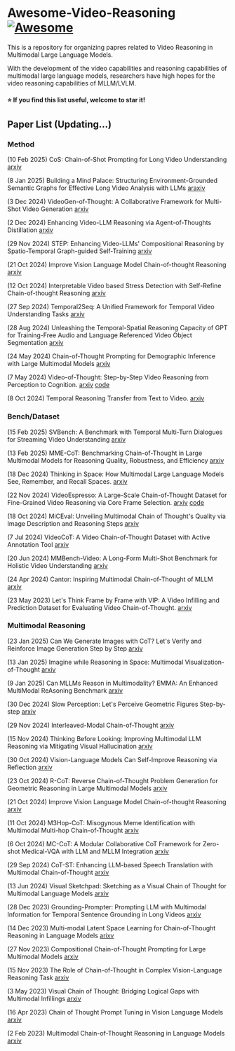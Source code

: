 # Awesome-Video-Reasoning [![Awesome](https://cdn.rawgit.com/sindresorhus/awesome/d7305f38d29fed78fa85652e3a63e154dd8e8829/media/badge.svg)](https://github.com/sindresorhus/awesome)

This is a repository for organizing papres related to Video Reasoning in Multimodal Large Language Models.

With the development of the video capabilities and reasoning capabilities of multimodal large language models, researchers have high hopes for the video reasoning capabilities of MLLM/LVLM.

#### :star: If you find this list useful, welcome to star it!

## Paper List (Updating...)

### Method

(10 Feb 2025) CoS: Chain-of-Shot Prompting for Long Video Understanding [arxiv](https://arxiv.org/abs/2502.06428)

(8 Jan 2025) Building a Mind Palace: Structuring Environment-Grounded Semantic Graphs for Effective Long Video Analysis with LLMs [araxiv](https://arxiv.org/abs/2501.04336v1)

(3 Dec 2024) VideoGen-of-Thought: A Collaborative Framework for Multi-Shot Video Generation [arxiv](https://arxiv.org/abs/2412.02259)

(2 Dec 2024) Enhancing Video-LLM Reasoning via Agent-of-Thoughts Distillation [arxiv](https://arxiv.org/abs/2412.01694v2)

(29 Nov 2024) STEP: Enhancing Video-LLMs' Compositional Reasoning by Spatio-Temporal Graph-guided Self-Training [arxiv](https://arxiv.org/abs/2412.00161v1)

(21 Oct 2024) Improve Vision Language Model Chain-of-thought Reasoning [arxiv](https://arxiv.org/abs/2410.16198)

(12 Oct 2024) Interpretable Video based Stress Detection with Self-Refine Chain-of-thought Reasoning [arxiv](https://arxiv.org/abs/2410.09449v2)

(27 Sep 2024) Temporal2Seq: A Unified Framework for Temporal Video Understanding Tasks [arxiv](https://arxiv.org/abs/2409.18478)

(28 Aug 2024) Unleashing the Temporal-Spatial Reasoning Capacity of GPT for Training-Free Audio and Language Referenced Video Object Segmentation [arxiv](https://arxiv.org/abs/2408.15876v2)

(24 May 2024) Chain-of-Thought Prompting for Demographic Inference with Large Multimodal Models [arxiv](https://arxiv.org/abs/2405.15687)

(7 May 2024) Video-of-Thought: Step-by-Step Video Reasoning from Perception to Cognition. [arxiv](https://arxiv.org/abs/2501.03230) [code](https://github.com/scofield7419/Video-of-Thought)

(8 Oct 2024) Temporal Reasoning Transfer from Text to Video. [arxiv](https://arxiv.org/abs/2410.06166)

### Bench/Dataset

(15 Feb 2025) SVBench: A Benchmark with Temporal Multi-Turn Dialogues for Streaming Video Understanding [arxiv](https://arxiv.org/abs/2502.10810v1)

(13 Feb 2025) MME-CoT: Benchmarking Chain-of-Thought in Large Multimodal Models for Reasoning Quality, Robustness, and Efficiency [arxiv](https://arxiv.org/abs/2502.09621)

(18 Dec 2024) Thinking in Space: How Multimodal Large Language Models See, Remember, and Recall Spaces. [arxiv](https://arxiv.org/abs/2412.14171)

(22 Nov 2024) VideoEspresso: A Large-Scale Chain-of-Thought Dataset for Fine-Grained Video Reasoning via Core Frame Selection. [arxiv](https://arxiv.org/abs/2411.14794v1) [code](https://github.com/hshjerry/VideoEspresso)

(18 Oct 2024) MiCEval: Unveiling Multimodal Chain of Thought's Quality via Image Description and Reasoning Steps [arxiv](https://arxiv.org/abs/2410.14668) 

(7 Jul 2024) VideoCoT: A Video Chain-of-Thought Dataset with Active Annotation Tool [arxiv](https://arxiv.org/abs/2407.05355)

(20 Jun 2024) MMBench-Video: A Long-Form Multi-Shot Benchmark for Holistic Video Understanding [arxiv](https://arxiv.org/abs/2406.14515)

(24 Apr 2024) Cantor: Inspiring Multimodal Chain-of-Thought of MLLM [arxiv](https://arxiv.org/abs/2404.16033)

(23 May 2023) Let's Think Frame by Frame with VIP: A Video Infilling and Prediction Dataset for Evaluating Video Chain-of-Thought. [arxiv](https://arxiv.org/abs/2305.13903)

### Multimodal Reasoning

(23 Jan 2025) Can We Generate Images with CoT? Let's Verify and Reinforce Image Generation Step by Step [arxiv](https://arxiv.org/abs/2501.13926)

(13 Jan 2025) Imagine while Reasoning in Space: Multimodal Visualization-of-Thought [arxiv](https://arxiv.org/abs/2501.07542)

(9 Jan 2025) Can MLLMs Reason in Multimodality? EMMA: An Enhanced MultiModal ReAsoning Benchmark [arxiv](https://www.arxiv.org/abs/2501.05444)

(30 Dec 2024) Slow Perception: Let's Perceive Geometric Figures Step-by-step [arxiv](https://arxiv.org/abs/2412.20631)

(29 Nov 2024) Interleaved-Modal Chain-of-Thought [arxiv](https://arxiv.org/abs/2411.19488)

(15 Nov 2024) Thinking Before Looking: Improving Multimodal LLM Reasoning via Mitigating Visual Hallucination [arxiv](https://arxiv.org/abs/2411.12591)

(30 Oct 2024) Vision-Language Models Can Self-Improve Reasoning via Reflection [arxiv](https://arxiv.org/abs/2411.00855)

(23 Oct 2024) R-CoT: Reverse Chain-of-Thought Problem Generation for Geometric Reasoning in Large Multimodal Models [arxiv](https://arxiv.org/abs/2410.17885)

(21 Oct 2024) Improve Vision Language Model Chain-of-thought Reasoning [arxiv](https://arxiv.org/abs/2410.16198)

(11 Oct 2024) M3Hop-CoT: Misogynous Meme Identification with Multimodal Multi-hop Chain-of-Thought [arxiv](https://arxiv.org/abs/2410.09220)

(6 Oct 2024) MC-CoT: A Modular Collaborative CoT Framework for Zero-shot Medical-VQA with LLM and MLLM Integration [arxiv](https://arxiv.org/abs/2410.04521)

(29 Sep 2024) CoT-ST: Enhancing LLM-based Speech Translation with Multimodal Chain-of-Thought [arxiv](https://arxiv.org/abs/2409.19510)

(13 Jun 2024) Visual Sketchpad: Sketching as a Visual Chain of Thought for Multimodal Language Models [arxiv](https://arxiv.org/abs/2406.09403)

(28 Dec 2023) Grounding-Prompter: Prompting LLM with Multimodal Information for Temporal Sentence Grounding in Long Videos [arxiv](https://arxiv.org/abs/2312.17117v1)

(14 Dec 2023) Multi-modal Latent Space Learning for Chain-of-Thought Reasoning in Language Models [arixv](https://arxiv.org/abs/2312.08762)

(27 Nov 2023) Compositional Chain-of-Thought Prompting for Large Multimodal Models [arxiv](https://arxiv.org/abs/2311.17076)

(15 Nov 2023) The Role of Chain-of-Thought in Complex Vision-Language Reasoning Task [arxiv](https://arxiv.org/abs/2311.09193)

(3 May 2023) Visual Chain of Thought: Bridging Logical Gaps with Multimodal Infillings [arxiv](https://arxiv.org/abs/2305.02317)

(16 Apr 2023) Chain of Thought Prompt Tuning in Vision Language Models [arxiv](https://arxiv.org/abs/2304.07919)

(2 Feb 2023) Multimodal Chain-of-Thought Reasoning in Language Models [arxiv](https://arxiv.org/abs/2302.00923)

